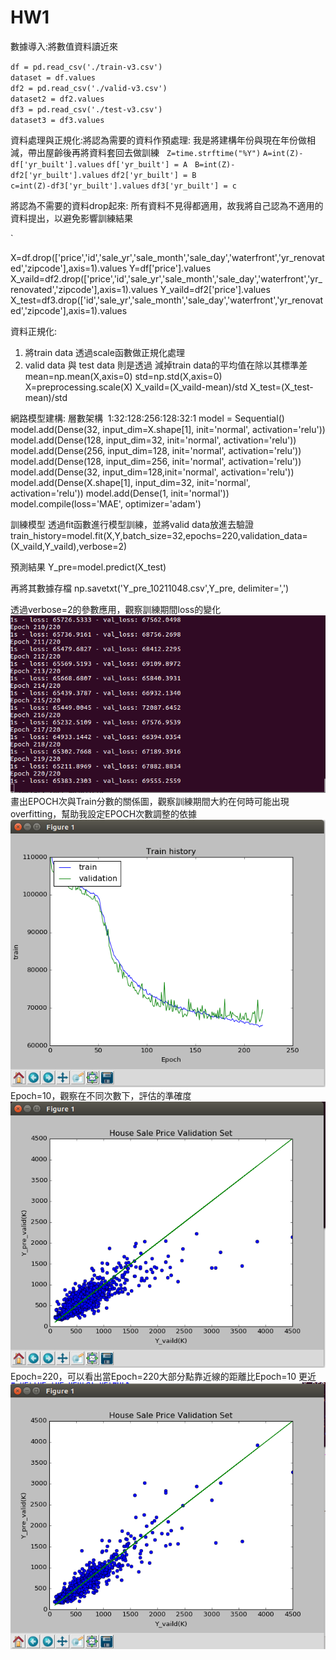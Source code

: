 # HW1
數據導入:將數值資料讀近來

`df = pd.read_csv('./train-v3.csv')`  
`dataset = df.values`  
`df2 = pd.read_csv('./valid-v3.csv')`  
`dataset2 = df2.values`  
`df3 = pd.read_csv('./test-v3.csv')`  
`dataset3 = df3.values`       

資料處理與正規化:將認為需要的資料作預處理: 我是將建構年份與現在年份做相減，帶出屋齡後再將資料套回去做訓練  
`Z=time.strftime("%Y")`
`A=int(Z)-df['yr_built'].values` 
`df['yr_built'] = A`  
`B=int(Z)-df2['yr_built'].values` 
`df2['yr_built'] = B`  
`c=int(Z)-df3['yr_built'].values` 
`df3['yr_built'] = c`  
  
 將認為不需要的資料drop起來: 所有資料不見得都適用，故我將自己認為不適用的資料提出，以避免影響訓練結果


`







X=df.drop(['price','id','sale_yr','sale_month','sale_day','waterfront','yr_renovated','zipcode'],axis=1).values
Y=df['price'].values
X_vaild=df2.drop(['price','id','sale_yr','sale_month','sale_day','waterfront','yr_renovated','zipcode'],axis=1).values
Y_vaild=df2['price'].values
X_test=df3.drop(['id','sale_yr','sale_month','sale_day','waterfront','yr_renovated','zipcode'],axis=1).values

資料正規化: 
 1. 將train data 透過scale函數做正規化處理
 2. valid data 與 test data 則是透過 減掉train data的平均值在除以其標準差
mean=np.mean(X,axis=0)
std=np.std(X,axis=0)
X=preprocessing.scale(X)
X_vaild=(X_vaild-mean)/std
X_test=(X_test-mean)/std 

網路模型建構:
層數架構  1:32:128:256:128:32:1
model = Sequential()
model.add(Dense(32, input_dim=X.shape[1], init='normal', activation='relu'))
model.add(Dense(128, input_dim=32, init='normal', activation='relu'))
model.add(Dense(256, input_dim=128, init='normal', activation='relu'))
model.add(Dense(128, input_dim=256, init='normal', activation='relu'))
model.add(Dense(32, input_dim=128,init='normal', activation='relu'))
model.add(Dense(X.shape[1], input_dim=32, init='normal', activation='relu'))
model.add(Dense(1, init='normal'))
model.compile(loss='MAE', optimizer='adam')

訓練模型
透過fit函數進行模型訓練，並將valid data放進去驗證
train_history=model.fit(X,Y,batch_size=32,epochs=220,validation_data=(X_vaild,Y_vaild),verbose=2)

預測結果
Y_pre=model.predict(X_test)

再將其數據存檔
np.savetxt('Y_pre_10211048.csv',Y_pre, delimiter=',')

透過verbose=2的參數應用，觀察訓練期間loss的變化
![image](https://raw.githubusercontent.com/105368504LEEBIFAN/HW1/2bc278740c4b65535b3369cb2fcdfbddff51bd3d/1.PNG)
畫出EPOCH次與Train分數的關係圖，觀察訓練期間大約在何時可能出現overfitting，幫助我設定EPOCH次數調整的依據
![image](https://raw.githubusercontent.com/105368504LEEBIFAN/HW1/2bc278740c4b65535b3369cb2fcdfbddff51bd3d/22.PNG)
Epoch=10，觀察在不同次數下，評估的準確度
![image](https://raw.githubusercontent.com/105368504LEEBIFAN/HW1/2bc278740c4b65535b3369cb2fcdfbddff51bd3d/3.PNG)
Epoch=220，可以看出當Epoch=220大部分點靠近線的距離比Epoch=10 更近
![image](https://raw.githubusercontent.com/105368504LEEBIFAN/HW1/2bc278740c4b65535b3369cb2fcdfbddff51bd3d/4.PNG)
